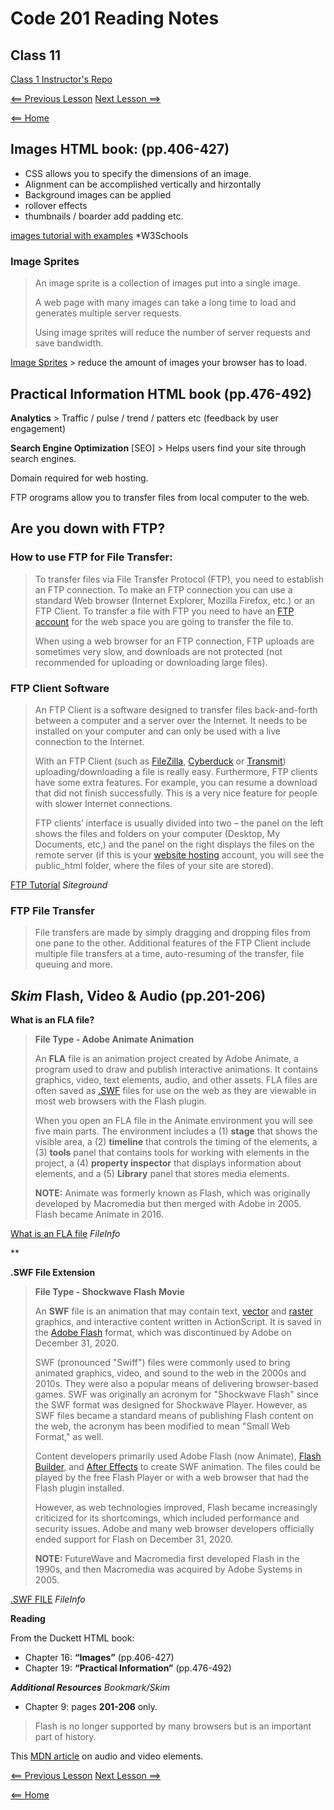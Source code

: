 # Code 201 Reading Notes

## Class 11

[Class 1 Instructor's Repo](https://github.com/codefellows/seattle-201n21/tree/master/class-01)

[<== Previous Lesson](class-10.md) [Next Lesson ==>](class-12.md)

[<== Home](README.md)

## Images HTML book: (pp.406-427)

+ CSS allows you to specify the dimensions of an image.
+ Alignment can be accomplished vertically and hirzontally
+ Background images can be applied
+ rollover effects
+ thumbnails / boarder add padding etc.

[images tutorial with examples](https://www.w3schools.com/css/css3_images.asp) *W3Schools

### Image Sprites

> An image sprite is a collection of images put into a single image.
>
> A web page with many images can take a long time to load and generates multiple server requests.
>
> Using image sprites will reduce the number of server requests and save bandwidth.

[Image Sprites](w3schools.com/css/css_image_sprites.asp) > reduce the amount of images your browser has to load.

## Practical Information HTML book (pp.476-492)

**Analytics** > Traffic / pulse / trend / patters etc (feedback by user engagement)

**Search Engine Optimization** [SEO] > Helps users find your site through search engines.

Domain required for web hosting.

FTP orograms allow you to transfer files from local computer to the web.

## Are you down with FTP? 

### How to use FTP for File Transfer:

> To transfer files via File Transfer Protocol (FTP), you need to establish an FTP connection. To make an FTP connection you can use a standard Web browser (Internet Explorer, Mozilla Firefox, etc.) or an FTP Client. To transfer a file with FTP you need to have an [FTP account](https://www.siteground.com/tutorials/ftp/accounts/) for the web space you are going to transfer the file to.
>
> When using a web browser for an FTP connection, FTP uploads are sometimes very slow, and downloads are not protected (not recommended for uploading or downloading large files).

### FTP Client Software

> An FTP Client is a software designed to transfer files back-and-forth between a computer and a server over the Internet. It needs to be installed on your computer and can only be used with a live connection to the Internet.
>
> With an FTP Client (such as [FileZilla](https://www.siteground.com/tutorials/ftp/filezilla/), [Cyberduck](https://www.siteground.com/tutorials/ftp/cyberduck/) or [Transmit](https://www.siteground.com/tutorials/ftp/transmit/)) uploading/downloading a file is really easy. Furthermore, FTP clients have some extra features. For example, you can resume a download that did not finish successfully. This is a very nice feature for people with slower Internet connections.
>
> FTP clients’ interface is usually divided into two – the panel on the left shows the files and folders on your computer (Desktop, My Documents, etc,) and the panel on the right displays the files on the remote server (if this is your [website hosting](http://www.siteground.com/) account, you will see the public_html folder, where the files of your site are stored).

[FTP Tutorial](https://www.siteground.com/tutorials/ftp/client/) *Siteground*

### FTP File Transfer

> File transfers are made by simply dragging and dropping files from one pane to the other. Additional features of the FTP Client include multiple file transfers at a time, auto-resuming of the transfer, file queuing and more.

## *Skim* Flash, Video & Audio (pp.201-206)

**What is an FLA file?**

> **File Type - Adobe Animate Animation**
>
> An **FLA** file is an animation project created by Adobe Animate, a program used to draw and publish interactive animations. It contains graphics, video, text elements, audio, and other assets. FLA files are often saved as [.SWF](https://fileinfo.com/extension/swf) files for use on the web as they are viewable in most web browsers with the Flash plugin.
>
> When you open an FLA file in the Animate environment you will see five main parts. The environment includes a (1) **stage** that shows the visible area, a (2) **timeline** that controls the timing of the elements, a (3) **tools** panel that contains tools for working with elements in the project, a (4) **property inspector** that displays information about elements, and a (5) **Library** panel that stores media elements.
>
> **NOTE:** Animate was formerly known as Flash, which was originally developed by Macromedia but then merged with Adobe in 2005. Flash became Animate in 2016.

[What is an FLA file](https://fileinfo.com/extension/fla) *FileInfo*

**

**.SWF File Extension**

> **File Type - Shockwave Flash Movie**
>
> An **SWF** file is an animation that may contain text, [vector](https://techterms.com/definition/vectorgraphic) and [raster](https://techterms.com/definition/rastergraphic) graphics, and interactive content written in ActionScript. It is saved in the [Adobe Flash](https://techterms.com/definition/flash) format, which was discontinued by Adobe on December 31, 2020.
>
> SWF (pronounced "Swiff") files were commonly used to bring animated graphics, video, and sound to the web in the 2000s and 2010s. They were also a popular means of delivering browser-based games. SWF was originally an acronym for "Shockwave Flash" since the SWF format was designed for Shockwave Player. However, as SWF files became a standard means of publishing Flash content on the web, the acronym has been modified to mean "Small Web Format," as well.
>
> Content developers primarily used Adobe Flash (now Animate), [Flash Builder](https://fileinfo.com/software/adobe/flash_builder), and [After Effects](https://fileinfo.com/software/adobe/after_effects) to create SWF animation. The files could be played by the free Flash Player or with a web browser that had the Flash plugin installed.
>
> However, as web technologies improved, Flash became increasingly criticized for its shortcomings, which included performance and security issues. Adobe and many web browser developers officially ended support for Flash on December 31, 2020.
>
> **NOTE:** FutureWave and Macromedia first developed Flash in the 1990s, and then Macromedia was acquired by Adobe Systems in 2005.

[.SWF FILE](https://fileinfo.com/extension/swf) *FileInfo*

**Reading**

From the Duckett HTML book:

+ Chapter 16: **“Images”** (pp.406-427)
+ Chapter 19: **“Practical Information”** (pp.476-492)

***Additional Resources*** *Bookmark/Skim*

+ Chapter 9: pages **201-206** only.

> Flash is no longer supported by many browsers but is an important part of history.

This [MDN article](https://developer.mozilla.org/en-US/docs/Learn/JavaScript/Client-side_web_APIs/Video_and_audio_APIs) on audio and video elements.

[<== Previous Lesson](class-10.md) [Next Lesson ==>](class-12.md)

[<== Home](README.md)
